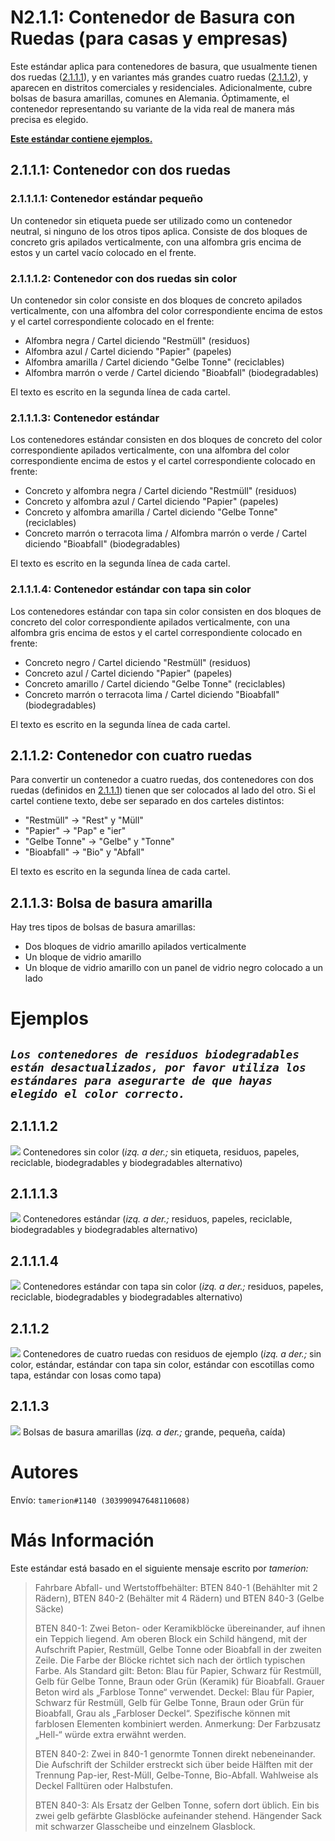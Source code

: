 # N2.1.1: Contenedor de Basura con Ruedas (para casas y empresas)

Este estándar aplica para contenedores de basura, que usualmente tienen dos ruedas ([2.1.1.1](#2111-contenedor-con-dos-ruedas)), y en variantes más grandes cuatro ruedas ([2.1.1.2](#2112-contenedor-con-cuatro-ruedas)), y aparecen en distritos comerciales y residenciales. Adicionalmente, cubre bolsas de basura amarillas, comunes en Alemania. Óptimamente, el contenedor representando su variante de la vida real de manera más precisa es elegido.

**[Este estándar contiene ejemplos.](#ejemplos)**

## 2.1.1.1: Contenedor con dos ruedas

### 2.1.1.1.1: Contenedor estándar pequeño

Un contenedor sin etiqueta puede ser utilizado como un contenedor neutral, si ninguno de los otros tipos aplica. Consiste de dos bloques de concreto gris apilados verticalmente, con una alfombra gris encima de estos y un cartel vacío colocado en el frente.

### 2.1.1.1.2: Contenedor con dos ruedas sin color

Un contenedor sin color consiste en dos bloques de concreto apilados verticalmente, con una alfombra del color correspondiente encima de estos y el cartel correspondiente colocado en el frente:
- Alfombra negra / Cartel diciendo "Restmüll" (residuos)
- Alfombra azul / Cartel diciendo "Papier" (papeles)
- Alfombra amarilla / Cartel diciendo "Gelbe Tonne" (reciclables)
- Alfombra marrón o verde / Cartel diciendo "Bioabfall" (biodegradables)

El texto es escrito en la segunda línea de cada cartel.

### 2.1.1.1.3: Contenedor estándar

Los contenedores estándar consisten en dos bloques de concreto del color correspondiente apilados verticalmente, con una alfombra del color correspondiente encima de estos y el cartel correspondiente colocado en frente:
- Concreto y alfombra negra / Cartel diciendo "Restmüll" (residuos)
- Concreto y alfombra azul / Cartel diciendo "Papier" (papeles)
- Concreto y alfombra amarilla / Cartel diciendo "Gelbe Tonne" (reciclables)
- Concreto marrón o terracota lima / Alfombra marrón o verde / Cartel diciendo "Bioabfall" (biodegradables)

El texto es escrito en la segunda línea de cada cartel.

### 2.1.1.1.4: Contenedor estándar con tapa sin color

Los contenedores estándar con tapa sin color consisten en dos bloques de concreto del color correspondiente apilados verticalmente, con una alfombra gris encima de estos y el cartel correspondiente colocado en frente:
- Concreto negro / Cartel diciendo "Restmüll" (residuos)
- Concreto azul / Cartel diciendo "Papier" (papeles)
- Concreto amarillo / Cartel diciendo "Gelbe Tonne" (reciclables)
- Concreto marrón o terracota lima / Cartel diciendo "Bioabfall" (biodegradables)

El texto es escrito en la segunda línea de cada cartel.

## 2.1.1.2: Contenedor con cuatro ruedas

Para convertir un contenedor a cuatro ruedas, dos contenedores con dos ruedas (definidos en [2.1.1.1](#2111-contenedor-con-dos-ruedas)) tienen que ser colocados al lado del otro. Si el cartel contiene texto, debe ser separado en dos carteles distintos:
- "Restmüll" -> "Rest" y "Müll"
- "Papier" -> "Pap" e "ier"
- "Gelbe Tonne" -> "Gelbe" y "Tonne"
- "Bioabfall" -> "Bio" y "Abfall"

El texto es escrito en la segunda línea de cada cartel.

## 2.1.1.3: Bolsa de basura amarilla

Hay tres tipos de bolsas de basura amarillas:
- Dos bloques de vidrio amarillo apilados verticalmente
- Un bloque de vidrio amarillo
- Un bloque de vidrio amarillo con un panel de vidrio negro colocado a un lado

# Ejemplos

## *`Los contenedores de residuos biodegradables están desactualizados, por favor utiliza los estándares para asegurarte de que hayas elegido el color correcto.`*

## 2.1.1.1.2

![](https://cdn.discordapp.com/attachments/702537093527765083/702537396532674591/N41.png)
Contenedores sin color (_izq. a der.;_ sin etiqueta, residuos, papeles, reciclable, biodegradables y biodegradables alternativo)

## 2.1.1.1.3

![](https://cdn.discordapp.com/attachments/702537093527765083/702537401993789480/N41b.png)
Contenedores estándar (_izq. a der.;_ residuos, papeles, reciclable, biodegradables y biodegradables alternativo)

## 2.1.1.1.4

![](https://cdn.discordapp.com/attachments/702537093527765083/702537407257378875/N41c.png)
Contenedores estándar con tapa sin color (_izq. a der.;_ residuos, papeles, reciclable, biodegradables y biodegradables alternativo)

## 2.1.1.2

![](https://cdn.discordapp.com/attachments/702537093527765083/702537411225190450/N42.png)
Contenedores de cuatro ruedas con residuos de ejemplo (_izq. a der.;_ sin color, estándar, estándar con tapa sin color, estándar con escotillas como tapa, estándar con losas como tapa)

## 2.1.1.3

![](https://cdn.discordapp.com/attachments/702537093527765083/702537415809564762/N43.png)
Bolsas de basura amarillas (_izq. a der.;_ grande, pequeña, caída)

# Autores

Envío: `tamerion#1140 (303990947648110608)`

# Más Información

Este estándar está basado en el siguiente mensaje escrito por _tamerion:_

> Fahrbare Abfall- und Wertstoffbehälter: BTEN 840-1 (Behählter mit 2 Rädern), BTEN 840-2 (Behälter mit 4 Rädern) und BTEN 840-3 (Gelbe Säcke)
>
> BTEN 840-1: Zwei Beton- oder Keramikblöcke übereinander, auf ihnen ein Teppich liegend. Am oberen Block ein Schild hängend, mit der Aufschrift Papier, Restmüll, Gelbe Tonne oder Bioabfall in der zweiten Zeile. Die Farbe der Blöcke richtet sich nach der örtlich typischen Farbe. Als Standard gilt: Beton: Blau für Papier, Schwarz für Restmüll, Gelb für Gelbe Tonne, Braun oder Grün (Keramik) für Bioabfall. Grauer Beton wird als „Farblose Tonne“ verwendet. Deckel: Blau für Papier, Schwarz für Restmüll, Gelb für Gelbe Tonne, Braun oder Grün für Bioabfall, Grau als „Farbloser Deckel“. Spezifische können mit farblosen Elementen kombiniert werden. Anmerkung: Der Farbzusatz „Hell-“ würde extra erwähnt werden.
>
> BTEN 840-2: Zwei in 840-1 genormte Tonnen direkt nebeneinander. Die Aufschrift der Schilder erstreckt sich über beide Hälften mit der Trennung Pap-ier, Rest-Müll, Gelbe-Tonne, Bio-Abfall. Wahlweise als Deckel Falltüren oder Halbstufen.
>
> BTEN 840-3: Als Ersatz der Gelben Tonne, sofern dort üblich. Ein bis zwei gelb gefärbte Glasblöcke aufeinander stehend. Hängender Sack mit schwarzer Glasscheibe und einzelnem Glasblock.
